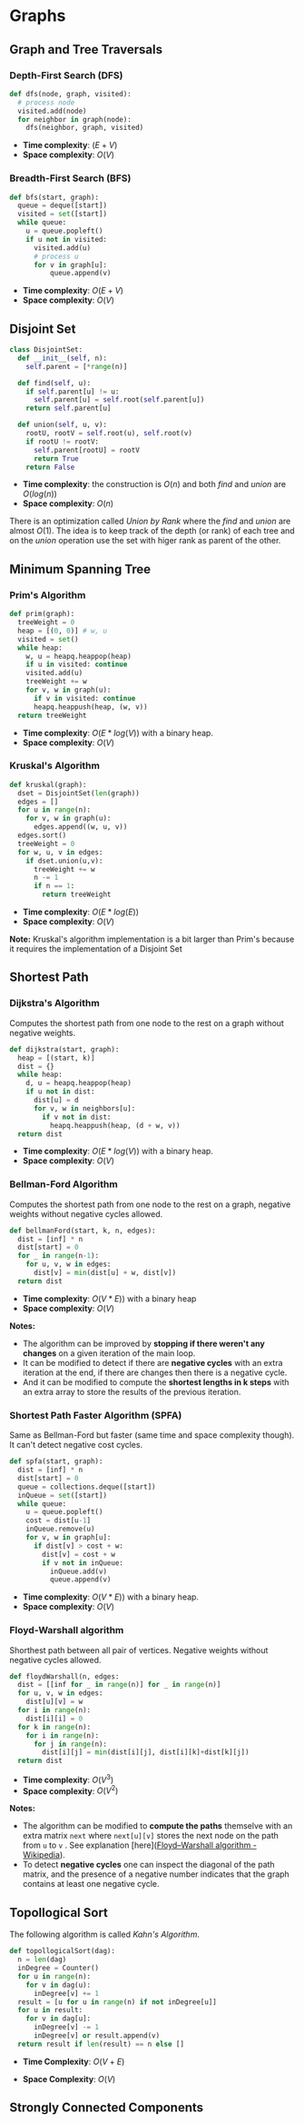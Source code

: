 # Graphs

## Graph and Tree Traversals

### Depth-First Search (DFS)

```python
def dfs(node, graph, visited):
  # process node
  visited.add(node)
  for neighbor in graph(node):
    dfs(neighbor, graph, visited)
```

* **Time complexity**: $(E+V)$
* **Space complexity**: $O(V)$

### Breadth-First Search (BFS)

```python
def bfs(start, graph):
  queue = deque([start])
  visited = set([start])
  while queue:
    u = queue.popleft()
    if u not in visited:
      visited.add(u)
      # process u
      for v in graph[u]:
          queue.append(v)
```

* **Time complexity**: $O(E+V)$
* **Space complexity**: $O(V)$

## Disjoint Set

```python
class DisjointSet:
  def __init__(self, n):
    self.parent = [*range(n)]

  def find(self, u):
    if self.parent[u] != u:
      self.parent[u] = self.root(self.parent[u])
    return self.parent[u]

  def union(self, u, v):
    rootU, rootV = self.root(u), self.root(v)
    if rootU != rootV:
      self.parent[rootU] = rootV
      return True
    return False
```

* **Time complexity**: the construction is $O(n)$ and both *find* and *union* are $O(log(n))$
* **Space complexity**: $O(n)$

There is an optimization called *Union by Rank* where the *find* and *union* are almost $O(1)$. The idea is to keep track of the depth (or rank) of each tree and on the *union* operation use the set with higer rank as parent of the other.

## Minimum Spanning Tree

### Prim's Algorithm

```python
def prim(graph):
  treeWeight = 0
  heap = [(0, 0)] # w, u
  visited = set()
  while heap:
    w, u = heapq.heappop(heap)
    if u in visited: continue
    visited.add(u)
    treeWeight += w
    for v, w in graph(u):
      if v in visited: continue
      heapq.heappush(heap, (w, v))
  return treeWeight
```

* **Time complexity**: $O(E * log(V))$ with a binary heap.
* **Space complexity**: $O(V)$

### Kruskal's Algorithm

```python
def kruskal(graph):
  dset = DisjointSet(len(graph))
  edges = []
  for u in range(n):
    for v, w in graph(u):
      edges.append((w, u, v))
  edges.sort()
  treeWeight = 0
  for w, u, v in edges:
    if dset.union(u,v):
      treeWeight += w
      n -= 1
      if n == 1:
        return treeWeight
```

* **Time complexity**: $O(E * log(E))$
* **Space complexity**: $O(V)$

**Note:** Kruskal's algorithm implementation is a bit larger than Prim's because it requires the implementation of a Disjoint Set

## Shortest Path

### Dijkstra's Algorithm

Computes the shortest path from one node to the rest on a graph without negative weights.

```python
def dijkstra(start, graph):
  heap = [(start, k)]
  dist = {}
  while heap:
    d, u = heapq.heappop(heap)
    if u not in dist:
      dist[u] = d
      for v, w in neighbors[u]:
        if v not in dist:
          heapq.heappush(heap, (d + w, v))
  return dist
```

* **Time complexity**: $O(E * log(V))$ with a binary heap.
* **Space complexity**: $O(V)$

### Bellman-Ford Algorithm

Computes the shortest path from one node to the rest on a graph, negative weights without negative cycles allowed.

```python
def bellmanFord(start, k, n, edges):
  dist = [inf] * n
  dist[start] = 0
  for _ in range(n-1):
    for u, v, w in edges:
      dist[v] = min(dist[u] + w, dist[v])
  return dist
```

* **Time complexity**: $O(V * E))$ with a binary heap
* **Space complexity**: $O(V)$

**Notes:**

- The algorithm can be improved by **stopping if there weren't any changes** on a given iteration of the main loop.
- It can be modified to detect if there are **negative cycles** with an extra iteration at the end, if there are changes then there is a negative cycle.
- And it can be modified to compute the **shortest lengths in k steps** with an extra array to store the results of the previous iteration.

### Shortest Path Faster Algorithm (SPFA)

Same as Bellman-Ford but faster (same time and space complexity though). It can't detect negative cost cycles.

```python
def spfa(start, graph):
  dist = [inf] * n
  dist[start] = 0
  queue = collections.deque([start])
  inQueue = set([start])
  while queue:
    u = queue.popleft()
    cost = dist[u-1]
    inQueue.remove(u)
    for v, w in graph[u]:
      if dist[v] > cost + w:
        dist[v] = cost + w
        if v not in inQueue:
          inQueue.add(v)
          queue.append(v)
```

* **Time complexity**: $O(V * E))$ with a binary heap.
* **Space complexity**: $O(V)$

### Floyd-Warshall algorithm

Shorthest path between all pair of vertices. Negative weights without negative cycles allowed.

```python
def floydWarshall(n, edges:
  dist = [[inf for _ in range(n)] for _ in range(n)]
  for u, v, w in edges:
    dist[u][v] = w
  for i in range(n):
    dist[i][i] = 0
  for k in range(n):
    for i in range(n):
      for j in range(n):
        dist[i][j] = min(dist[i][j], dist[i][k]+dist[k][j])
  return dist
```

* **Time complexity**: $O(V^3)$
* **Space complexity**: $O(V^2)$

**Notes:**

- The algorithm can be modified to **compute the paths** themselve with an extra matrix `next` where `next[u][v]` stores the next node on the path from `u` to `v` . See explanation [here]([Floyd–Warshall algorithm - Wikipedia](https://en.wikipedia.org/wiki/Floyd%E2%80%93Warshall_algorithm#Path_reconstruction)).
- To detect **negative cycles** one can inspect the diagonal of the path matrix, and the presence of a negative number indicates that the graph contains at least one negative cycle.

## Topollogical Sort

The following algorithm is called *Kahn's Algorithm*.

```python
def topollogicalSort(dag):
  n = len(dag)
  inDegree = Counter()
  for u in range(n):
    for v in dag(u):
      inDegree[v] += 1
  result = [u for u in range(n) if not inDegree[u]]
  for u in result:
    for v in dag[u]:
      inDegree[v] -= 1
      inDegree[v] or result.append(v)
  return result if len(result) == n else []
```

* **Time Complexity**: $O(V+E)$

* **Space Complexity**: $O(V)$

## Strongly Connected Components
